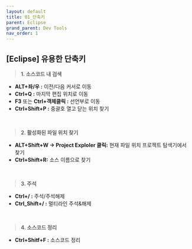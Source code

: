 ```yaml
---
layout: default
title: 01_단축키
parent: Eclipse
grand_parent: Dev Tools
nav_order: 1
---
```


## [Eclipse] 유용한 단축키  


> **1. 소스코드 내 검색**  

- **ALT+좌/우 :** 이전/다음 커서로 이동  
- **Ctrl+Q :** 마지막 편집 위치로 이동  
- **F3** 또는 **Ctrl+객체클릭 :** 선언부로 이동  
- **Ctrl+Shift+P :** 중괄호 열고 닫는 위치 찾기  

<br/>

> **2. 활성화된 파일 위치 찾기**  

- **ALT+Shift+W → Project Exploler 클릭:** 현재 파일 위치 프로젝트 탐색기에서 찾기  
- **Ctrl+Shift+R:** 소스 이름으로 찾기  

<br/>

> **3. 주석**  

- **Ctrl+/ :** 주석/주석해제  
- **Ctrl_Shift+/ :** 멀티라인 주석&해제  

<br/>

> **4. 소스코드 정리**  

- **Ctrl+Shitf+F :** 소스코드 정리  
